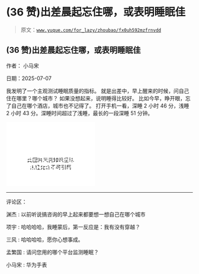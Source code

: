 # (36 赞)出差晨起忘住哪，或表明睡眠佳

> 原文：[`www.yuque.com/for_lazy/zhoubao/fx0uh592mzfrnvdd`](https://www.yuque.com/for_lazy/zhoubao/fx0uh592mzfrnvdd)

## (36 赞)出差晨起忘住哪，或表明睡眠佳

作者： 小马宋

日期：2025-07-07

我发明了一个主观测试睡眠质量的指标。 就是出差中，早上醒来的时候，问自己住在哪里？哪个城市？ 如果没想起来，说明睡得比较好。
比如今早，睁开眼，忘了自己在哪个酒店，城市也不记得了。 打开手机一看，深睡 2 小时 46 分，浅睡 2 小时 43 分。深睡时间超过了浅睡，最长的一段深睡 51 分钟。

![](img/faea65d753352de67c35868d4b105d46.png "None")

* * *

评论区：

渊杰 : 以前听说搞咨询的早上起来都要想一想自己在哪个城市

项宇 : 哈哈哈哈，我睡蒙后，第一反应是：我有没有穿越？

三风 : 哈哈哈哈，愿你心想事成。

孟繁国 : 请问您用的哪个平台监测睡眠？

小马宋 : 华为手表